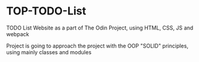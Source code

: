 # TOP-TODO-List
TODO List Website as a part of The Odin Project, using HTML, CSS, JS and webpack

Project is going to approach the project with the OOP "SOLID" principles, using mainly classes and modules  
